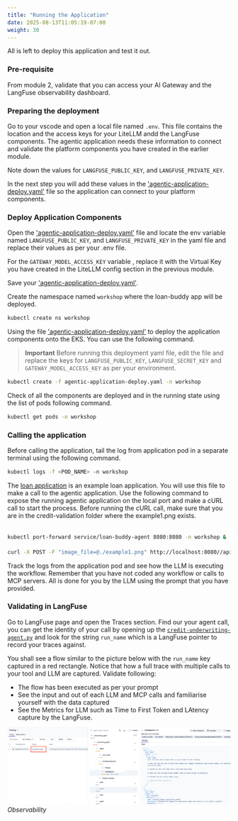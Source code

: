 ```yaml
---
title: "Running the Application"
date: 2025-08-13T11:05:19-07:00
weight: 30
---
```


All is left to deploy this application and test it out.

### Pre-requisite

From module 2, validate that you can access your AI Gateway and the LangFuse observability dashboard.

### Preparing the deployment

Go to your vscode and open a local file named `.env`. This file contains the location and the access keys for your LiteLLM andd the LangFuse components. The agentic application needs these information to connect and validate the platform components you have created in the earlier module.

Note down the values for `LANGFUSE_PUBLIC_KEY`, and `LANGFUSE_PRIVATE_KEY`.

In the next step you will add these values in the ['agentic-application-deploy.yaml'](../../static/code/module3/credit-validation/agentic-application-deployment.yaml) file so the application can connect to your platform components.

### Deploy Application Components

Open the ['agentic-application-deploy.yaml'](../../static/code/module3/credit-validation/agentic-application-deployment.yaml) file and locate the env variable named  `LANGFUSE_PUBLIC_KEY`, and `LANGFUSE_PRIVATE_KEY` in the yaml file and replace their values as per your .env file.

For the `GATEWAY_MODEL_ACCESS_KEY` variable , replace it with the Virtual Key you have created in the LiteLLM config section in the previous module.


Save your ['agentic-application-deploy.yaml'](../../static/code/module3/credit-validation/agentic-application-deployment.yaml).

Create the namespace named `workshop` where the loan-buddy app will be deployed.

```bash
kubectl create ns workshop
```

Using the file ['agentic-application-deploy.yaml'](../../static/code/module3/credit-validation/agentic-application-deployment.yaml) to deploy the application components onto the EKS. You can use the following command.
> **Important**
> Before running this deployment yaml file, edit the file and replace the keys for `LANGFUSE_PUBLIC_KEY`, `LANGFUSE_SECRET_KEY` and `GATEWAY_MODEL_ACCESS_KEY` as per your environment.

```bash
kubectl create -f agentic-application-deploy.yaml -n workshop
```

Check of all the components are deployed and in the running state using the list of pods following command.

```bash
kubectl get pods -n workshop
```

### Calling the application

Before calling the application, tail the log from application pod in a separate terminal using the following command.

```bash
kubectl logs -f <POD_NAME> -n workshop
```

The [loan application](../../static/code/module3/credit-validation/example1.png) is an example loan application. You will use this file to make a call to the agentic application. Use the following command to expose the running agentic application on the local port and make a cURL call to start the process. Before running the cURL call, make sure that you are in the credit-validation folder where the example1.png exists.

```bash

kubectl port-forward service/loan-buddy-agent 8080:8080 -n workshop &

curl -X POST -F "image_file=@./example1.png" http://localhost:8080//api/process_credit_application_with_upload
```

Track the logs from the application pod and see how the LLM is executing the workflow. Remember that you have not coded any workflow or calls to MCP servers. All is done for you by the LLM using the prompt that you have provided.

### Validating in LangFuse

Go to LangFuse page and open the Traces section. Find our your agent call, you can get the identity of your call by opening up the [`credit-underwriting-agent.py`](../../static/code/module3/credit-validation/credit-underwriting-agent.py) and look for the string `run_name` which is a LangFuse pointer to record your traces against.

You shall see a flow similar to the picture below with the `run_name` key captured in a red rectangle. Notice that how a full trace with multiple calls to your tool and LLM are captured. Validate following:

- The flow has been executed as per your prompt
- See the input and out of each LLM and MCP calls and familiarise yourself with the data captured
- See the Metrics for LLM such as Time to First Token and LAtency capture by the LangFuse.

![LangFuse](../../static/images/module-3/LoanBuddy-Observability.png)
*Observability*
